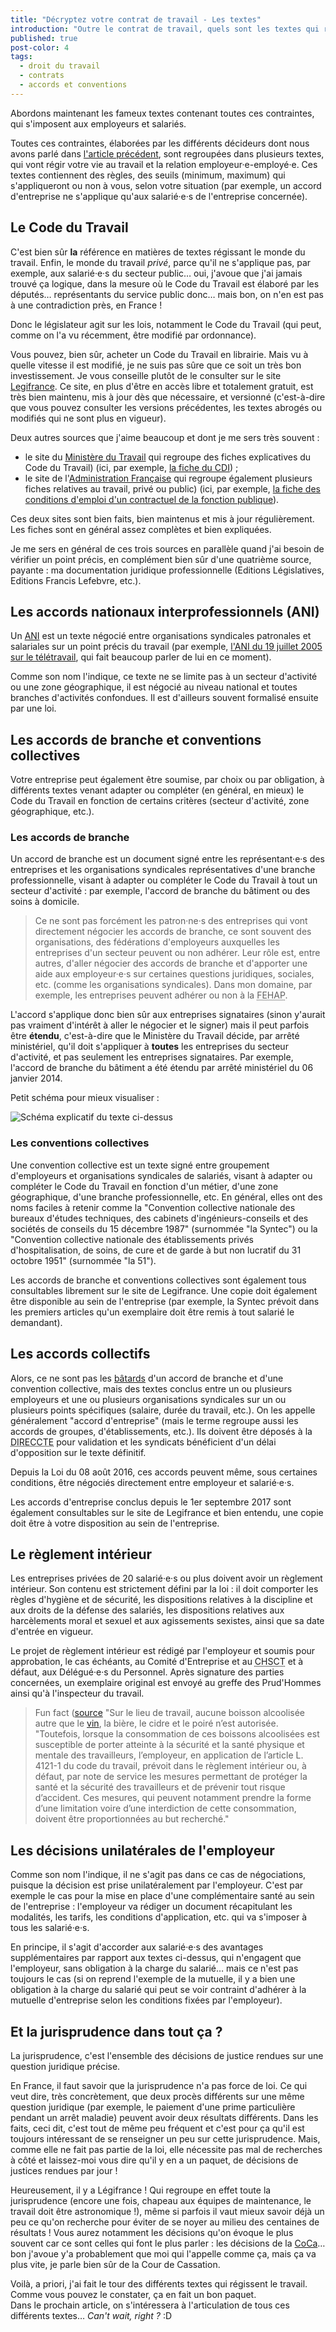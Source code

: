 ```yaml
---
title: "Décryptez votre contrat de travail - Les textes"
introduction: "Outre le contrat de travail, quels sont les textes qui régissent le travail en général ?"
published: true
post-color: 4
tags:
  - droit du travail
  - contrats
  - accords et conventions
---
```


Abordons maintenant les fameux textes contenant toutes ces contraintes, qui s'imposent aux employeurs et salariés.

Toutes ces contraintes, élaborées par les différents décideurs dont nous avons parlé dans [l'article précédent](/2018/10/17/phptour.2.html), sont regroupées dans plusieurs textes, qui vont régir votre vie au travail et la relation employeur·e-employé·e. Ces textes contiennent des règles, des seuils (minimum, maximum) qui s'appliqueront ou non à vous, selon votre situation (par exemple, un accord d'entreprise ne s'applique qu'aux salarié·e·s de l'entreprise concernée).

## Le Code du Travail

C'est bien sûr **la** référence en matières de textes régissant le monde du travail. Enfin, le monde du travail *privé*, parce qu'il ne s'applique pas, par exemple, aux salarié·e·s du secteur public… oui, j'avoue que j'ai jamais trouvé ça logique, dans la mesure où le Code du Travail est élaboré par les députés… représentants du service public donc… mais bon, on n'en est pas à une contradiction près, en France !

Donc le législateur agit sur les lois, notamment le Code du Travail (qui peut, comme on l'a vu récemment, être modifié par ordonnance).

Vous pouvez, bien sûr, acheter un Code du Travail en librairie. Mais vu à quelle vitesse il est modifié, je ne suis pas sûre que ce soit un très bon investissement. Je vous conseille plutôt de le consulter sur le site [Legifrance](https://www.legifrance.gouv.fr/affichCode.do?cidTexte=LEGITEXT000006072050&dateTexte=20180925). Ce site, en plus d'être en accès libre et totalement gratuit, est très bien maintenu, mis à jour dès que nécessaire, et versionné (c'est-à-dire que vous pouvez consulter les versions précédentes, les textes abrogés ou modifiés qui ne sont plus en vigueur).

Deux autres sources que j'aime beaucoup et dont je me sers très souvent :

- le site du [Ministère du Travail](https://travail-emploi.gouv.fr/) qui regroupe des fiches explicatives du Code du Travail) (ici, par exemple, [la fiche du CDI](https://travail-emploi.gouv.fr/droit-du-travail/les-contrats-de-travail/article/le-contrat-de-travail-a-duree-indeterminee-cdi)) ;
- le site de l'[Administration Française](https://www.service-public.fr/) qui regroupe également plusieurs fiches relatives au travail, privé ou public) (ici, par exemple, [la fiche des conditions d'emploi d'un contractuel de la fonction publique](https://www.service-public.fr/particuliers/vosdroits/F13117)).

Ces deux sites sont bien faits, bien maintenus et mis à jour régulièrement. Les fiches sont en général assez complètes et bien expliquées.

Je me sers en général de ces trois sources en parallèle quand j'ai besoin de vérifier un point précis, en complément bien sûr d'une quatrième source, payante : ma documentation juridique professionnelle (Editions Législatives, Editions Francis Lefebvre, etc.).

## Les accords nationaux interprofessionnels (ANI)

Un [ANI](https://youtu.be/-1_OPtNyCqc) est un texte négocié entre organisations syndicales patronales et salariales sur un point précis du travail (par exemple, [l'ANI du 19 juillet 2005 sur le télétravail](https://www.anact.fr/accord-national-interprofessionnel-du-19-juillet-2005-relatif-au-teletravail), qui fait beaucoup parler de lui en ce moment).

Comme son nom l'indique, ce texte ne se limite pas à un secteur d'activité ou une zone géographique, il est négocié au niveau national et toutes branches d'activités confondues. Il est d'ailleurs souvent formalisé ensuite par une loi.

## Les accords de branche et conventions collectives

Votre entreprise peut également être soumise, par choix ou par obligation, à différents textes venant adapter ou compléter (en général, en mieux) le Code du Travail en fonction de certains critères (secteur d'activité, zone géographique, etc.).

### Les accords de branche

Un accord de branche est un document signé entre les représentant·e·s des entreprises et les organisations syndicales représentatives d'une branche professionnelle, visant à adapter ou compléter le Code du Travail à tout un secteur d'activité : par exemple, l'accord de branche du bâtiment ou des soins à domicile. 

> Ce ne sont pas forcément les patron·ne·s des entreprises qui vont directement négocier les accords de branche, ce sont souvent des organisations, des fédérations d'employeurs auxquelles les entreprises d'un secteur peuvent ou non adhérer. Leur rôle est, entre autres, d'aller négocier des accords de branche et d'apporter une aide aux employeur·e·s sur certaines questions juridiques, sociales, etc. (comme les organisations syndicales). Dans mon domaine, par exemple, les entreprises peuvent adhérer ou non à la <abbr title="Fédération des Etablissements Hospitaliers et d'aide à la personne privés non lucratifs">FEHAP</abbr>. 

L'accord s'applique donc bien sûr aux entreprises signataires (sinon y'aurait pas vraiment d'intérêt à aller le négocier et le signer) mais il peut parfois être **étendu**, c'est-à-dire que le Ministère du Travail décide, par arrêté ministériel, qu'il doit s'appliquer à **toutes** les entreprises du secteur d'activité, et pas seulement les entreprises signataires. Par exemple, l'accord de branche du bâtiment a été étendu par arrêté ministériel du 06 janvier 2014.

Petit schéma pour mieux visualiser : 

![Schéma explicatif du texte ci-dessus](/assets/img/accordbranche.png)


### Les conventions collectives

Une convention collective est un texte signé entre groupement d'employeurs et organisations syndicales de salariés, visant à adapter ou compléter le Code du Travail en fonction d'un métier, d'une zone géographique, d'une branche professionnelle, etc. En général, elles ont des noms faciles à retenir comme la "Convention collective nationale des bureaux d'études techniques, des cabinets d'ingénieurs-conseils et des sociétés de conseils du 15 décembre 1987" (surnommée "la Syntec") ou la "Convention collective nationale des établissements privés d'hospitalisation, de soins, de cure et de garde à but non lucratif du 31 octobre 1951" (surnommée "la 51").

Les accords de branche et conventions collectives sont également tous consultables librement sur le site de Legifrance. Une copie doit également être disponible au sein de l'entreprise (par exemple, la Syntec prévoit dans les premiers articles qu'un exemplaire doit être remis à tout salarié le demandant).

## Les accords collectifs

Alors, ce ne sont pas les [bâtards](https://youtu.be/Pkyy57iMaB0) d'un accord de branche et d'une convention collective, mais des textes conclus entre un ou plusieurs employeurs et une ou plusieurs organisations syndicales sur un ou plusieurs points spécifiques (salaire, durée du travail, etc.). On les appelle généralement "accord d'entreprise" (mais le terme regroupe aussi les accords de groupes, d'établissements, etc.). Ils doivent être déposés à la <abbr title="DIrection Régionale des Entreprise, de la Concurrence, de la Consommation, du Travail et de l'Emploi">DIRECCTE</abbr> pour validation et les syndicats bénéficient d'un délai d'opposition sur le texte définitif.

Depuis la Loi du 08 août 2016, ces accords peuvent même, sous certaines conditions, être négociés directement entre employeur et salarié·e·s.

Les accords d'entreprise conclus depuis le 1er septembre 2017 sont également consultables sur le site de Legifrance et bien entendu, une copie doit être à votre disposition au sein de l'entreprise.

## Le règlement intérieur

Les entreprises privées de 20 salarié·e·s ou plus doivent avoir un règlement intérieur. Son contenu est strictement défini par la loi : il doit comporter les règles d'hygiène et de sécurité, les dispositions relatives à la discipline et aux droits de la défense des salariés, les dispositions relatives aux harcèlements moral et sexuel et aux agissements sexistes, ainsi que sa date d'entrée en vigueur.

Le projet de règlement intérieur est rédigé par l'employeur et soumis pour approbation, le cas échéants, au Comité d'Entreprise et au <abbr title="Comité d'Hygiène, de Sécurité et des Conditions de Travail">CHSCT</abbr> et à défaut, aux Délégué·e·s du Personnel. Après signature des parties concernées, un exemplaire original est envoyé au greffe des Prud'Hommes ainsi qu'à l'inspecteur du travail.

> Fun fact ([source](https://travail-emploi.gouv.fr/droit-du-travail/le-reglement-interieur-et-le-pouvoir-de-direction/article/le-reglement-interieur) "Sur le lieu de travail, aucune boisson alcoolisée autre que le [vin](https://youtu.be/Y9EcTcEym3E), la bière, le cidre et le poiré n’est autorisée. "Toutefois, lorsque la consommation de ces boissons alcoolisées est susceptible de porter atteinte à la sécurité et la santé physique et mentale des travailleurs, l’employeur, en application de l’article L. 4121-1 du code du travail, prévoit dans le règlement intérieur ou, à défaut, par note de service les mesures permettant de protéger la santé et la sécurité des travailleurs et de prévenir tout risque d’accident. Ces mesures, qui peuvent notamment prendre la forme d’une limitation voire d’une interdiction de cette consommation, doivent être proportionnées au but recherché."

## Les décisions unilatérales de l'employeur

Comme son nom l'indique, il ne s'agit pas dans ce cas de négociations, puisque la décision est prise unilatéralement par l'employeur. C'est par exemple le cas pour la mise en place d'une complémentaire santé au sein de l'entreprise : l'employeur va rédiger un document récapitulant les modalités, les tarifs, les conditions d'application, etc. qui va s'imposer à tous les salarié·e·s.

En principe, il s'agit d'accorder aux salarié·e·s des avantages supplémentaires par rapport aux textes ci-dessus, qui n'engagent que l'employeur, sans obligation à la charge du salarié… mais ce n'est pas toujours le cas (si on reprend l'exemple de la mutuelle, il y a bien une obligation à la charge du salarié qui peut se voir contraint d'adhérer à la mutuelle d'entreprise selon les conditions fixées par l'employeur).

## Et la jurisprudence dans tout ça ? 

La jurisprudence, c'est l'ensemble des décisions de justice rendues sur une question juridique précise.

En France, il faut savoir que la jurisprudence n'a pas force de loi. Ce qui veut dire, très concrètement, que deux procès différents sur une même question juridique (par exemple, le paiement d'une prime particulière pendant un arrêt maladie) peuvent avoir deux résultats différents. Dans les faits, ceci dit, c'est tout de même peu fréquent et c'est pour ça qu'il est toujours intéressant de se renseigner un peu sur cette jurisprudence. Mais, comme elle ne fait pas partie de la loi, elle nécessite pas mal de recherches à côté et laissez-moi vous dire qu'il y en a un paquet, de décisions de justices rendues par jour !

Heureusement, il y a Légifrance ! Qui regroupe en effet toute la jurisprudence (encore une fois, chapeau aux équipes de maintenance, le travail doit être astronomique !), même si parfois il vaut mieux savoir déjà un peu ce qu'on recherche pour éviter de se noyer au milieu des centaines de résultats ! Vous aurez notamment les décisions qu'on évoque le plus souvent car ce sont celles qui font le plus parler : les décisions de la [CoCa](https://youtu.be/9AbEU3uzWs4)… bon j'avoue y'a probablement que moi qui l'appelle comme ça, mais ça va plus vite, je parle bien sûr de la Cour de Cassation.

Voilà, a priori, j'ai fait le tour des différents textes qui régissent le travail. Comme vous pouvez le constater, ça en fait un bon paquet.  
Dans le prochain article, on s'intéressera à l'articulation de tous ces différents textes… <i lang="en">Can't wait, right ?</i> :D
